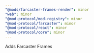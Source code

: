 ```yaml
---
"@mods/farcaster-frames-render": minor
"web": minor
"@mod-protocol/mod-registry": minor
"@mod-protocol/farcaster": minor
"@mod-protocol/react": minor
"@mod-protocol/core": minor
---
```


Adds Farcaster Frames

